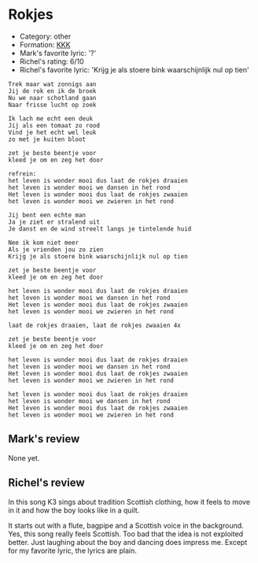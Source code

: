 # Rokjes

 * Category: other
 * Formation: [KKK](Kkk.md)
 * Mark's favorite lyric: '?'
 * Richel's rating: 6/10
 * Richel's favorite lyric: 'Krijg je als stoere bink waarschijnlijk nul op tien'

```
Trek maar wat zonnigs aan
Jij de rok en ik de broek
Nu we naar schotland gaan
Naar frisse lucht op zoek

Ik lach me echt een deuk
Jij als een tomaat zo rood
Vind je het echt wel leuk
zo met je kuiten bloot

zet je beste beentje voor
kleed je om en zeg het door

refrein:
het leven is wonder mooi dus laat de rokjes draaien
het leven is wonder mooi we dansen in het rond
Het leven is wonder mooi dus laat de rokjes zwaaien
het leven is wonder mooi we zwieren in het rond

Jij bent een echte man
Ja je ziet er stralend uit
Je danst en de wind streelt langs je tintelende huid

Nee ik kom niet meer
Als je vrienden jou zo zien
Krijg je als stoere bink waarschijnlijk nul op tien

zet je beste beentje voor
kleed je om en zeg het door

het leven is wonder mooi dus laat de rokjes draaien
het leven is wonder mooi we dansen in het rond
Het leven is wonder mooi dus laat de rokjes zwaaien
het leven is wonder mooi we zwieren in het rond

laat de rokjes draaien, laat de rokjes zwaaien 4x

zet je beste beentje voor
kleed je om en zeg het door

het leven is wonder mooi dus laat de rokjes draaien
het leven is wonder mooi we dansen in het rond
Het leven is wonder mooi dus laat de rokjes zwaaien
het leven is wonder mooi we zwieren in het rond

het leven is wonder mooi dus laat de rokjes draaien
het leven is wonder mooi we dansen in het rond
Het leven is wonder mooi dus laat de rokjes zwaaien
het leven is wonder mooi we zwieren in het rond
```

## Mark's review

None yet.

## Richel's review

In this song K3 sings about tradition Scottish clothing, how it feels to move in it and how the boy looks like in a quilt.

It starts out with a flute, bagpipe and a Scottish voice in the background. Yes, this song really feels Scottish.
Too bad that the idea is not exploited better. Just laughing about the boy and dancing does impress me. Except
for my favorite lyric, the lyrics are plain.
